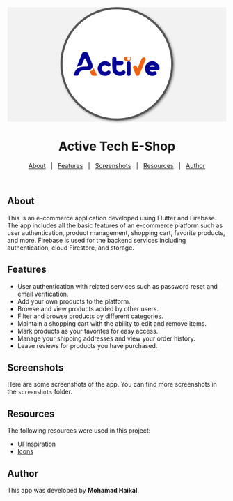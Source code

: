 <div align="center" id="top" style="background-color: #f2f2f2;">
  <img src="https://github.com/Mohamad-Haikal/ActiveTech_flutter_shop/blob/master/assets/images/launcher-icon.png" alt="App Icon" width="250" height="250" style="border: 5px solid #555; border-radius: 50%; box-shadow: 2px 2px 5px #888;">
</div>




<h1 align="center">Active Tech E-Shop</h1>



<p align="center">
  <a href="#about">About</a> &#xa0; | &#xa0; 
  <a href="#features">Features</a> &#xa0; | &#xa0;
  <a href="#screenshots">Screenshots</a> &#xa0; | &#xa0;
  <a href="#resources">Resources</a> &#xa0; | &#xa0;
  <a href="#author">Author</a>
</p>

<br>

## About

This is an e-commerce application developed using Flutter and Firebase. The app includes all the basic features of an e-commerce platform such as user authentication, product management, shopping cart, favorite products, and more. Firebase is used for the backend services including authentication, cloud Firestore, and storage.

## Features


- User authentication with related services such as password reset and email verification.
- Add your own products to the platform.
- Browse and view products added by other users.
- Filter and browse products by different categories.
- Maintain a shopping cart with the ability to edit and remove items.
- Mark products as your favorites for easy access.
- Manage your shipping addresses and view your order history.
- Leave reviews for products you have purchased.

## Screenshots

Here are some screenshots of the app. You can find more screenshots in the `screenshots` folder.

## Resources

The following resources were used in this project:

- [UI Inspiration](https://github.com/abuanwar072/E-commerce-Complete-Flutter-UI)
- [Icons](https://www.flaticon.com/)

## Author

This app was developed by <b>Mohamad Haikal</b>.
